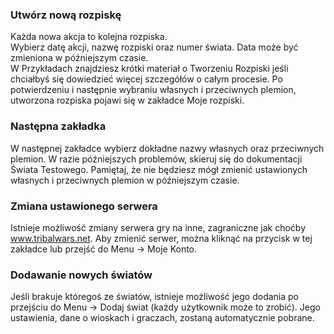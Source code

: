 ### Utwórz nową rozpiskę

<div class="p-3 mb-2 bg-light text-dark"><i class="bi bi-info-square"></i> Każda nowa akcja to kolejna rozpiska.</div>

<div class="p-3 mb-2 bg-light text-dark"><i class="bi bi-info-square"></i> Wybierz datę akcji, nazwę rozpiski oraz numer świata. Data może być zmieniona w późniejszym czasie.</div>

<div class="p-3 mb-2 bg-light text-dark"><i class="bi bi-info-square"></i> W Przykładach znajdziesz krótki materiał o Tworzeniu Rozpiski jeśli chciałbyś się dowiedzieć więcej szczegółów o całym procesie. Po potwierdzeniu i następnie wybraniu własnych i przeciwnych plemion, utworzona rozpiska pojawi się w zakładce <span class="md-error">Moje rozpiski</span>.</div>

### Następna zakładka

W następnej zakładce wybierz dokładne nazwy własnych oraz przeciwnych plemion. W razie późniejszych problemów, skieruj się do dokumentacji <span class="md-correct2">Świata Testowego</span>. Pamiętaj, że nie będziesz mógł zmienić ustawionych własnych i przeciwnych plemion w późniejszym czasie.

### Zmiana ustawionego serwera

Istnieje możliwość zmiany serwera gry na inne, zagraniczne jak choćby www.tribalwars.net. Aby zmienić serwer, można kliknąć na przycisk w tej zakładce lub przejść do <span class="md-correct2">Menu -> Moje Konto</span>.

### Dodawanie nowych światów

Jeśli brakuje któregoś ze światów, istnieje możliwość jego dodania po przejściu do <span class="md-correct2">Menu -> Dodaj świat</span> (każdy użytkownik może to zrobić). Jego ustawienia, dane o wioskach i graczach, zostaną automatycznie pobrane.
